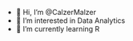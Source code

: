 - 👋 Hi, I’m @CalzerMalzer
- 👀 I’m interested in Data Analytics
- 🌱 I’m currently learning R

<!---
CalzerMalzer/CalzerMalzer is a ✨ special ✨ repository because its `README.md` (this file) appears on your GitHub profile.
You can click the Preview link to take a look at your changes.
--->
